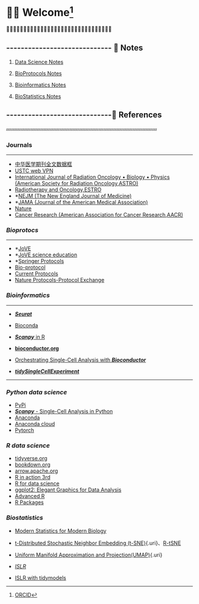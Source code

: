 # 👋🏻 Welcome[^index-1]

[^index-1]: [ORCID](https://orcid.org/0009-0003-7561-3856)

💯💯💯💯💯💯💯💯💯💯💯💯💯💯💯💯💯💯💯💯💯💯💯💯💯💯💯💯💯💯💯

## \-\-\-\-\-\-\-\-\-\-\-\-\-\-\-\-\-\-\-\-\-\-\-\-\-\-\-\-- 📝 **Notes**

1.  [Data Science Notes](https://wanganlin00.github.io/DataScience/)

2.  [BioProtocols Notes](https://wanganlin00.github.io/BioProtocols/)

3.  [Bioinformatics Notes](https://wanganlin00.github.io/Bioinformatics/)

4.  [BioStatistics Notes](https://wanganlin00.github.io/BioStatistics/)

## \-\-\-\-\-\-\-\-\-\-\-\-\-\-\-\-\-\-\-\-\-\-\-\-\-\-\-\--🐍 **References**

💤💤💤💤💤💤💤💤💤💤💤💤💤💤💤💤💤💤💤💤💤💤💤💤💤💤💤💤💤💤💤

### **Journals**

------------------------------------------------------------------------

-   [中华医学期刊全文数据框](https://www.yiigle.com/index)
-   [USTC web VPN](https://wvpn.ustc.edu.cn/)
-   [International Journal of Radiation Oncology • Biology • Physics (American Society for Radiation Oncology,ASTRO)](https://www.sciencedirect.com/journal/international-journal-of-radiation-oncology-biology-physics)
-   [Radiotherapy and Oncology,ESTRO](https://www.sciencedirect.com/journal/radiotherapy-and-oncology)
-   \*[NEJM (The New England Journal of Medicine)](https://www.nejm.org)
-   \*[JAMA (Journal of the American Medical Association)](https://jamanetwork.com/)
-   [Nature](https://www.nature.com/)
-   [Cancer Research (American Association for Cancer Research,AACR)](https://aacrjournals.org/cancerres)

### *Bioprotocs*

------------------------------------------------------------------------

-   \*[JoVE](https://www.jove.com/cn/)
-   \*[JoVE science education](https://www.jove.com/cn/science-education-library)
-   \*[Springer Protocols](https://experiments.springernature.com/)
-   [Bio-protocol](https://bio-protocol.org/cn)
-   [Current Protocols](https://currentprotocols.onlinelibrary.wiley.com/)
-   [Nature Protocols-Protocol Exchange](https://protocolexchange.researchsquare.com/)

### *Bioinformatics*

------------------------------------------------------------------------

-   [***Seurat***](https://satijalab.org/seurat/)

-   [Bioconda](https://bioconda.github.io/)

-   [***Scanpy*** in R](https://theislab.github.io/scanpy-in-R/)

-   [**bioconductor.org**](https://new.bioconductor.org/)

-   [Orchestrating Single-Cell Analysis with ***Bioconductor***](https://bioconductor.org/books/release/OSCA/)

-   [***tidySingleCellExperiment***](https://bioconductor.org/packages/release/bioc/html/tidySingleCellExperiment.html)

------------------------------------------------------------------------

### *Python data science*

-   [PyPi](https://pypi.org/)
-   [***Scanpy*** - Single-Cell Analysis in Python](https://scanpy.readthedocs.io/en/stable/index.html)
-   [Anaconda](https://www.anaconda.com/download/)
-   [Anaconda cloud](https://anaconda.cloud/)
-   [Pytorch](https://pytorch.org/)

### *R data science*

-   [tidyverse.org](https://www.tidyverse.org/)
-   [bookdown.org](https://bookdown.org/)
-   [arrow.apache.org](https://arrow.apache.org/docs/r/)
-   [R in action 3rd](https://livebook.manning.com/book/r-in-action-third-edition)
-   [R for data science](https://r4ds.hadley.nz/)
-   [ggplot2: Elegant Graphics for Data Analysis](https://ggplot2-book.org/)
-   [Advanced R](https://adv-r.hadley.nz/index.html#other-books)
-   [R Packages](https://r-pkgs.org/)

### *Biostatistics*

-   [Modern Statistics for Modern Biology](https://www.huber.embl.de/msmb/)

-   [t-Distributed Stochastic Neighbor Embedding (t-SNE)](https://lvdmaaten.github.io/tsne/){.uri}、[R-tSNE](https://cran.r-project.org/web/packages/tsne/)

-   [Uniform Manifold Approximation and Projection(UMAP)](https://umap-learn.readthedocs.io/en/latest/){.uri}

-   [*ISLR*](https://www.statlearning.com/)

-   [ISLR with tidymodels](https://emilhvitfeldt.github.io/ISLR-tidymodels-labs/)
